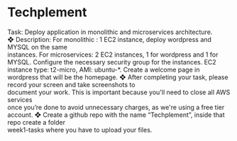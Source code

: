 # Techplement

Task: Deploy application in monolithic and microservices architecture.  
❖ Description: For monolithic : 1 EC2 instance, deploy wordpress and MYSQL on the same  
instances. 
For microservices: 2 EC2 instances, 1 for wordpress and 1 for MYSQL. 
Configure the necessary security group for the instances. 
EC2 instance type: t2-micro, AMI: ubuntu-*. 
Create a welcome page in wordpress that will be the homepage. 
❖ After completing your task, please record your screen and take screenshots to  
document your work. This is important because you'll need to close all AWS services  
once you’re done to avoid unnecessary charges, as we're using a free tier account. 
❖ Create a github repo with the name “Techplement”, inside that repo create a folder  
week1-tasks where you have to upload your files. 
